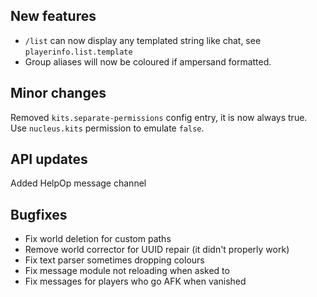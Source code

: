 ## New features

* `/list` can now display any templated string like chat, see `playerinfo.list.template`
* Group aliases will now be coloured if ampersand formatted.

## Minor changes

Removed `kits.separate-permissions` config entry, it is now always true. 
Use `nucleus.kits` permission to emulate `false`.

## API updates

Added HelpOp message channel

## Bugfixes

* Fix world deletion for custom paths
* Remove world corrector for UUID repair (it didn't properly work)
* Fix text parser sometimes dropping colours
* Fix message module not reloading when asked to
* Fix messages for players who go AFK when vanished